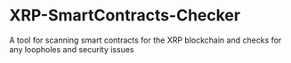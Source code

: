 # XRP-SmartContracts-Checker
A tool for scanning smart contracts for the XRP blockchain and checks for any loopholes and security issues
